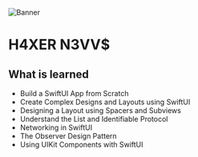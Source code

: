 ![Banner](MikhailKuznetsov_Dev_01.png)

# H4XER N3VV$


## What is learned

*  Build a SwiftUI App from Scratch
* Create Complex Designs and Layouts using SwiftUI
* Designing a Layout using Spacers and Subviews
* Understand the List and Identifiable Protocol
* Networking in SwiftUI
* The Observer Design Pattern
* Using UIKit Components with SwiftUI





